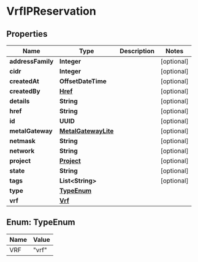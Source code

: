 

# VrfIPReservation


## Properties

| Name | Type | Description | Notes |
|------------ | ------------- | ------------- | -------------|
|**addressFamily** | **Integer** |  |  [optional] |
|**cidr** | **Integer** |  |  [optional] |
|**createdAt** | **OffsetDateTime** |  |  [optional] |
|**createdBy** | [**Href**](Href.md) |  |  [optional] |
|**details** | **String** |  |  [optional] |
|**href** | **String** |  |  [optional] |
|**id** | **UUID** |  |  [optional] |
|**metalGateway** | [**MetalGatewayLite**](MetalGatewayLite.md) |  |  [optional] |
|**netmask** | **String** |  |  [optional] |
|**network** | **String** |  |  [optional] |
|**project** | [**Project**](Project.md) |  |  [optional] |
|**state** | **String** |  |  [optional] |
|**tags** | **List&lt;String&gt;** |  |  [optional] |
|**type** | [**TypeEnum**](#TypeEnum) |  |  |
|**vrf** | [**Vrf**](Vrf.md) |  |  |



## Enum: TypeEnum

| Name | Value |
|---- | -----|
| VRF | &quot;vrf&quot; |



